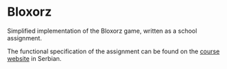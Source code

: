 # Bloxorz
Simplified implementation of the Bloxorz game, written as a school assignment.

The functional specification of the assignment can be found on the [course website](https://rti.etf.bg.ac.rs/rti/ms1fp/materijali/DZ/FP_Projekat_2022_v1.0.pdf) in Serbian.
